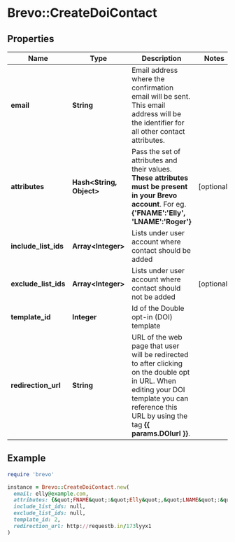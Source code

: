 # Brevo::CreateDoiContact

## Properties

| Name | Type | Description | Notes |
| ---- | ---- | ----------- | ----- |
| **email** | **String** | Email address where the confirmation email will be sent. This email address will be the identifier for all other contact attributes. |  |
| **attributes** | **Hash&lt;String, Object&gt;** | Pass the set of attributes and their values. **These attributes must be present in your Brevo account**. For eg. **{&#39;FNAME&#39;:&#39;Elly&#39;, &#39;LNAME&#39;:&#39;Roger&#39;}**  | [optional] |
| **include_list_ids** | **Array&lt;Integer&gt;** | Lists under user account where contact should be added |  |
| **exclude_list_ids** | **Array&lt;Integer&gt;** | Lists under user account where contact should not be added | [optional] |
| **template_id** | **Integer** | Id of the Double opt-in (DOI) template |  |
| **redirection_url** | **String** | URL of the web page that user will be redirected to after clicking on the double opt in URL. When editing your DOI template you can reference this URL by using the tag **{{ params.DOIurl }}**.  |  |

## Example

```ruby
require 'brevo'

instance = Brevo::CreateDoiContact.new(
  email: elly@example.com,
  attributes: {&quot;FNAME&quot;:&quot;Elly&quot;,&quot;LNAME&quot;:&quot;Roger&quot;},
  include_list_ids: null,
  exclude_list_ids: null,
  template_id: 2,
  redirection_url: http://requestb.in/173lyyx1
)
```

